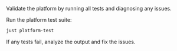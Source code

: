 Validate the platform by running all tests and diagnosing any issues.

Run the platform test suite:

```bash
just platform-test
```

If any tests fail, analyze the output and fix the issues.
